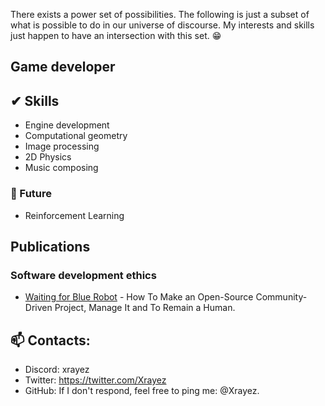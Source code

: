 There exists a power set of possibilities. The following is just a subset of what is possible to do in our universe of discourse. My interests and skills just happen to have an intersection with this set. 😁

## Game developer

## ✔ Skills
- Engine development
- Computational geometry
- Image processing
- 2D Physics
- Music composing

### 🎯 Future
- Reinforcement Learning

## Publications

### Software development ethics

- [Waiting for Blue Robot](https://waiting-for-blue-robot.gitlab.io/index.html) - How To Make an Open-Source Community-Driven Project, Manage It and To Remain a Human.

## 📫 Contacts:
  - Discord: xrayez
  - Twitter: https://twitter.com/Xrayez
  - GitHub: If I don't respond, feel free to ping me: @Xrayez.
